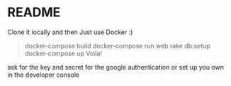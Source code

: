 # README

Clone it locally and then Just use Docker :)

> docker-compose build
> docker-compose run web rake db:setup
> docker-compose up
Voila!

ask for the key and secret for the google authentication or set up you own in the developer console